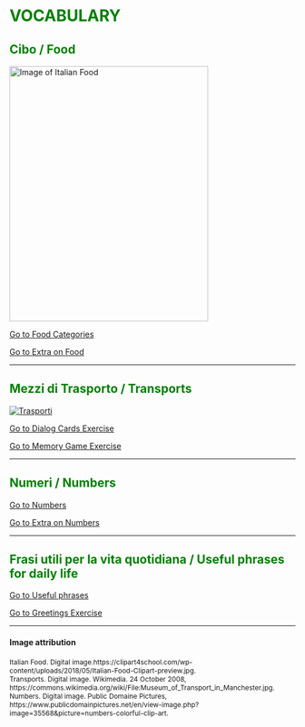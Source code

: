 
<h1 style="color:green;"> VOCABULARY </h1>

<h2 style="color:green;"> Cibo / Food </h2>
   
<p>
   <a href="https://clipart4school.com/wp-content/uploads/2018/05/Italian-Food-Clipart-preview.jpg" title="Italian Food">
     
 <img class="imgLeft"
    src="https://clipart4school.com/wp-content/uploads/2018/05/Italian-Food-Clipart-preview.jpg" alt="Image of Italian Food" height="450" width="350">
   
   </a>
 
  <p style="clear:both;"></p>
  
<p>
<a style="float:right:" href="food.html" class="btn2">Go to Food Categories</a>
</p>
<div style="clear.both;"> </div>


<p>
<a style="float:right:" href="extrafood.html" class="btn2">Go to Extra on Food</a>
</p>
<div style="clear.both;"> </div>


<hr>
<h2 style="color:green;"> Mezzi di Trasporto / Transports </h2>

<p>
   <a href="https://upload.wikimedia.org/wikipedia/commons/5/5e/Museum_of_Transport_in_Manchester.jpg" title="Trasporti">
      
<img class="imgLeft"
    src="https://upload.wikimedia.org/wikipedia/commons/5/5e/Museum_of_Transport_in_Manchester.jpg"  alt="Trasporti">
   
   </a>
 
  <p style="clear:both;"></p>


<p>
<a style="float:right:" href="dialogcards.html" class="btn2">Go to Dialog Cards Exercise</a>
</p>
<div style="clear.both;"> </div>


<p>
<a style="float:right:" href="memorygame.html" class="btn2">Go to Memory Game Exercise</a>
</p>
<div style="clear.both;"> </div>


<hr>
<h2 style="color:green;"> Numeri / Numbers </h2>

<p>
<a style="float:right:" href="numbers.html" class="btn2"> Go to Numbers </a>
</p>
<div style="clear.both;"> </div>

<p>
<a style="float:right:" href="dialognumbers.html" class="btn2"> Go to Extra on Numbers </a>
</p>
<div style="clear.both;"> </div>


<hr>
<h2 style="color:green;"> Frasi utili per la vita quotidiana / Useful phrases for daily life </h2>
   
<p>
<a style="float:right:" href="politeness.html" class="btn2"> Go to Useful phrases</a>
</p>
<div style="clear.both;"> </div>   
   
<p>
<a style="float:right:" href="greetings.html" class="btn2"> Go to Greetings Exercise </a>
</p>
<div style="clear.both;"> </div>




<hr> 
<h4>Image attribution</h4>
<p style="font-size:85%;"> 
Italian Food. Digital image.https://clipart4school.com/wp-content/uploads/2018/05/Italian-Food-Clipart-preview.jpg. <br>
Transports. Digital image. Wikimedia. 24 October 2008, https://commons.wikimedia.org/wiki/File:Museum_of_Transport_in_Manchester.jpg. <br>
Numbers. Digital image. Public Domaine Pictures, https://www.publicdomainpictures.net/en/view-image.php?image=35568&picture=numbers-colorful-clip-art. <br>
</p>


